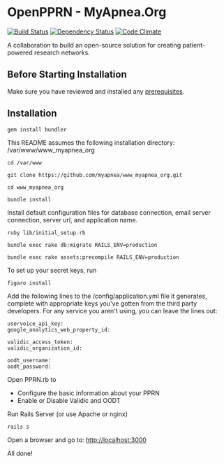 # OpenPPRN - MyApnea.Org

[![Build Status](https://travis-ci.org/myapnea/www_myapnea_org.svg?branch=master)](https://travis-ci.org/myapnea/www_myapnea_org)
[![Dependency Status](https://gemnasium.com/myapnea/www_myapnea_org.svg)](https://gemnasium.com/myapnea/www_myapnea_org)
[![Code Climate](https://codeclimate.com/github/myapnea/www_myapnea_org/badges/gpa.svg)](https://codeclimate.com/github/myapnea/www_myapnea_org)

A collaboration to build an open-source solution for creating patient-powered research networks.

## Before Starting Installation

Make sure you have reviewed and installed any [prerequisites](https://github.com/myapnea/www_myapnea_org/blob/master/PREREQUISITES.md).

## Installation

```
gem install bundler
```

This README assumes the following installation directory: /var/www/www_myapnea_org

```
cd /var/www

git clone https://github.com/myapnea/www_myapnea_org.git

cd www_myapnea_org

bundle install
```

Install default configuration files for database connection, email server connection, server url, and application name.

```
ruby lib/initial_setup.rb

bundle exec rake db:migrate RAILS_ENV=production

bundle exec rake assets:precompile RAILS_ENV=production
```

To set up your secret keys, run

```
figaro install
```

Add the following lines to the /config/application.yml file it generates, complete with appropriate keys you've gotten from the third party developers. For any service you aren't using, you can leave the lines out:

```
uservoice_api_key:
google_analytics_web_property_id:

validic_access_token:
validic_organization_id:

oodt_username:
oodt_password:
```

Open PPRN.rb to
- Configure the basic information about your PPRN
- Enable or Disable Validic and OODT

Run Rails Server (or use Apache or nginx)

```
rails s
```

Open a browser and go to: [http://localhost:3000](http://localhost:3000)

All done!
